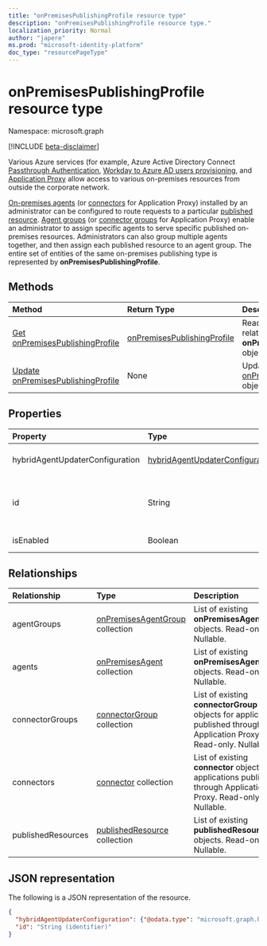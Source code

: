 ```yaml
---
title: "onPremisesPublishingProfile resource type"
description: "onPremisesPublishingProfile resource type."
localization_priority: Normal
author: "japere"
ms.prod: "microsoft-identity-platform"
doc_type: "resourcePageType"
---
```


# onPremisesPublishingProfile resource type

Namespace: microsoft.graph

[!INCLUDE [beta-disclaimer](../../includes/beta-disclaimer.md)]

Various Azure services (for example, Azure Active Directory Connect [Passthrough Authentication](https://docs.microsoft.com/azure/active-directory/hybrid/how-to-connect-pta), [Workday to Azure AD users provisioning](https://docs.microsoft.com/azure/active-directory/saas-apps/workday-inbound-tutorial), and [Application Proxy](https://aka.ms/whyappproxy) allow access to various on-premises resources from outside the corporate network.

[On-premises agents](onpremisesagent.md) (or [connectors](connector.md) for Application Proxy) installed by an administrator can be configured to route requests to a particular [published resource](publishedresource.md).
[Agent groups](onpremisesagentgroup.md) (or [connector groups](connectorgroup.md) for Application Proxy) enable an administrator to assign specific agents to serve specific published on-premises resources. Administrators can also group multiple agents together, and then assign each published resource to an agent group. The entire set of entities of the same on-premises publishing type is represented by **onPremisesPublishingProfile**.

## Methods

| Method       | Return Type | Description |
|:-------------|:------------|:------------|
| [Get onPremisesPublishingProfile](../api/onpremisespublishingprofile-get.md) | [onPremisesPublishingProfile](onpremisespublishingprofile.md) | Read the properties and relationships of an **onPremisesPublishingProfile** object. |
| [Update onPremisesPublishingProfile](../api/onpremisespublishingprofile-update.md) | None | Update an [onPremisesPublishingProfile](onpremisespublishingprofile.md) object. |

## Properties

| Property     | Type        | Description |
|:-------------|:------------|:------------|
|hybridAgentUpdaterConfiguration|[hybridAgentUpdaterConfiguration](hybridagentupdaterconfiguration.md)| Represents a **hybridAgentUpdaterConfiguration** object.|
|id|String| Represents a publishing type. Possible values are: `applicationProxy`, `exchangeOnline`, `authentication`, `provisioning`, `adAdministration`. Read-only.|
|isEnabled|Boolean| Represents if [Azure AD Application Proxy](https://aka.ms/whyappproxy) is enabled for the tenant. |

## Relationships

| Relationship | Type        | Description |
|:-------------|:------------|:------------|
|agentGroups|[onPremisesAgentGroup](onpremisesagentgroup.md) collection| List of existing **onPremisesAgentGroup** objects. Read-only. Nullable.|
|agents|[onPremisesAgent](onpremisesagent.md) collection| List of existing **onPremisesAgent** objects. Read-only. Nullable.|
|connectorGroups|[connectorGroup](connectorgroup.md) collection| List of existing **connectorGroup** objects for applications published through Application Proxy. Read-only. Nullable.|
|connectors|[connector](connector.md) collection| List of existing **connector** objects for applications published through Application Proxy. Read-only. Nullable.|
|publishedResources|[publishedResource](publishedresource.md) collection| List of existing **publishedResource** objects. Read-only. Nullable.|

## JSON representation

The following is a JSON representation of the resource.

<!-- {
  "blockType": "resource",
  "optionalProperties": [

  ],
  "@odata.type": "microsoft.graph.onPremisesPublishingProfile",
  "baseType": "",
  "keyProperty": "id"
}-->

```json
{
  "hybridAgentUpdaterConfiguration": {"@odata.type": "microsoft.graph.hybridAgentUpdaterConfiguration"},
  "id": "String (identifier)"
}
```

<!-- uuid: 16cd6b66-4b1a-43a1-adaf-3a886856ed98
2019-02-04 14:57:30 UTC -->
<!-- {
  "type": "#page.annotation",
  "description": "onPremisesPublishingProfile resource",
  "keywords": "",
  "section": "documentation",
  "tocPath": ""
}-->
